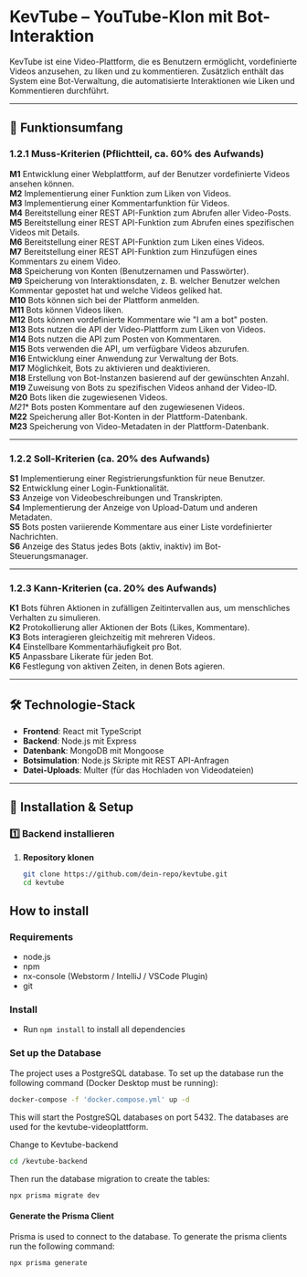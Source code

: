 # KevTube – YouTube-Klon mit Bot-Interaktion

KevTube ist eine Video-Plattform, die es Benutzern ermöglicht, vordefinierte Videos anzusehen, zu liken und zu kommentieren. Zusätzlich enthält das System eine Bot-Verwaltung, die automatisierte Interaktionen wie Liken und Kommentieren durchführt.

---

## 📌 Funktionsumfang

### 1.2.1 Muss-Kriterien (Pflichtteil, ca. 60% des Aufwands)

 **M1** Entwicklung einer Webplattform, auf der Benutzer vordefinierte Videos ansehen können.  
 **M2** Implementierung einer Funktion zum Liken von Videos.  
 **M3** Implementierung einer Kommentarfunktion für Videos.  
 **M4** Bereitstellung einer REST API-Funktion zum Abrufen aller Video-Posts.  
 **M5** Bereitstellung einer REST API-Funktion zum Abrufen eines spezifischen Videos mit Details.  
 **M6** Bereitstellung einer REST API-Funktion zum Liken eines Videos.  
 **M7** Bereitstellung einer REST API-Funktion zum Hinzufügen eines Kommentars zu einem Video.  
 **M8** Speicherung von Konten (Benutzernamen und Passwörter).  
 **M9** Speicherung von Interaktionsdaten, z. B. welcher Benutzer welchen Kommentar gepostet hat und welche Videos geliked hat.  
 **M10** Bots können sich bei der Plattform anmelden.  
 **M11** Bots können Videos liken.  
 **M12** Bots können vordefinierte Kommentare wie "I am a bot" posten.  
 **M13** Bots nutzen die API der Video-Plattform zum Liken von Videos.  
 **M14** Bots nutzen die API zum Posten von Kommentaren.  
 **M15** Bots verwenden die API, um verfügbare Videos abzurufen.  
 **M16** Entwicklung einer Anwendung zur Verwaltung der Bots.  
 **M17** Möglichkeit, Bots zu aktivieren und deaktivieren.  
 **M18** Erstellung von Bot-Instanzen basierend auf der gewünschten Anzahl.  
 **M19** Zuweisung von Bots zu spezifischen Videos anhand der Video-ID.  
 **M20** Bots liken die zugewiesenen Videos.  
 *M21** Bots posten Kommentare auf den zugewiesenen Videos.  
 **M22** Speicherung aller Bot-Konten in der Plattform-Datenbank.  
 **M23** Speicherung von Video-Metadaten in der Plattform-Datenbank.

---

### 1.2.2 Soll-Kriterien (ca. 20% des Aufwands)

 **S1** Implementierung einer Registrierungsfunktion für neue Benutzer.  
 **S2** Entwicklung einer Login-Funktionalität.  
 **S3** Anzeige von Videobeschreibungen und Transkripten.  
 **S4** Implementierung der Anzeige von Upload-Datum und anderen Metadaten.  
 **S5** Bots posten variierende Kommentare aus einer Liste vordefinierter Nachrichten.  
 **S6** Anzeige des Status jedes Bots (aktiv, inaktiv) im Bot-Steuerungsmanager.

---

### 1.2.3 Kann-Kriterien (ca. 20% des Aufwands)

**K1** Bots führen Aktionen in zufälligen Zeitintervallen aus, um menschliches Verhalten zu simulieren.  
**K2** Protokollierung aller Aktionen der Bots (Likes, Kommentare).  
**K3** Bots interagieren gleichzeitig mit mehreren Videos.  
**K4** Einstellbare Kommentarhäufigkeit pro Bot.  
**K5** Anpassbare Likerate für jeden Bot.  
**K6** Festlegung von aktiven Zeiten, in denen Bots agieren.

---

## 🛠 Technologie-Stack

- **Frontend**: React mit TypeScript
- **Backend**: Node.js mit Express
- **Datenbank**: MongoDB mit Mongoose
- **Botsimulation**: Node.js Skripte mit REST API-Anfragen
- **Datei-Uploads**: Multer (für das Hochladen von Videodateien)

---

## 🔧 Installation & Setup

### 1️⃣ Backend installieren

1. **Repository klonen**
   ```bash
   git clone https://github.com/dein-repo/kevtube.git
   cd kevtube

## How to install

### Requirements

- node.js
- npm
- nx-console (Webstorm / IntelliJ / VSCode Plugin)
- git

### Install

- Run `npm install` to install all dependencies

### Set up the Database

The project uses a PostgreSQL database. To set up the database run the following command (Docker Desktop must be running):

```bash
docker-compose -f 'docker.compose.yml' up -d
```

This will start the PostgreSQL databases on port 5432. The databases are used for the kevtube-videoplattform.

Change to Kevtube-backend

```bash
cd /kevtube-backend
```
Then run the database migration to create the tables:

```bash
npx prisma migrate dev
```

#### Generate the Prisma Client

Prisma is used to connect to the database. To generate the prisma clients run the following command:

```bash
npx prisma generate
```
